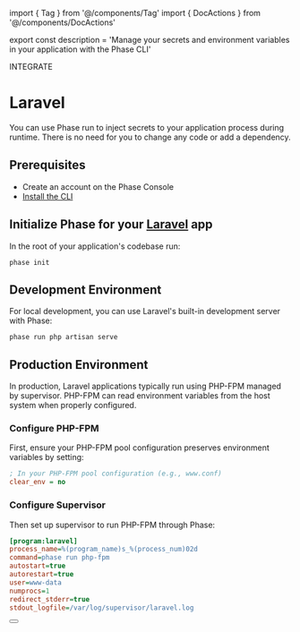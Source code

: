 import { Tag } from '@/components/Tag'
import { DocActions } from '@/components/DocActions'

export const description =
  'Manage your secrets and environment variables in your application with the Phase CLI'

<Tag variant="small">INTEGRATE</Tag>

# Laravel

You can use Phase run to inject secrets to your application process during runtime. There is no need for you to change any code or add a dependency.

<DocActions /> 

## Prerequisites

- Create an account on the Phase Console
- [Install the CLI](/cli/install)

## Initialize Phase for your [Laravel](https://laravel.com) app

In the root of your application's codebase run:

```fish
phase init
```

## Development Environment

For local development, you can use Laravel's built-in development server with Phase:

```fish
phase run php artisan serve
```

## Production Environment

In production, Laravel applications typically run using PHP-FPM managed by supervisor. PHP-FPM can read environment variables from the host system when properly configured.

### Configure PHP-FPM

First, ensure your PHP-FPM pool configuration preserves environment variables by setting:

```ini
; In your PHP-FPM pool configuration (e.g., www.conf)
clear_env = no
```

### Configure Supervisor

Then set up supervisor to run PHP-FPM through Phase:

```ini
[program:laravel]
process_name=%(program_name)s_%(process_num)02d
command=phase run php-fpm
autostart=true
autorestart=true
user=www-data
numprocs=1
redirect_stderr=true
stdout_logfile=/var/log/supervisor/laravel.log
```

<div className="not-prose">
  <Button
    href="https://laravel.com/docs/10.x/configuration#environment-configuration"
    variant="text"
    arrow="right"
    children="Laravel Docs"
  />
</div>
